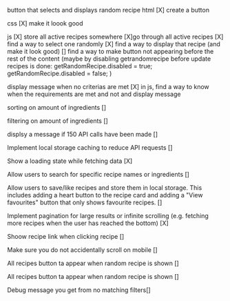 button that selects and displays random recipe
html
[X] create a button

css
[X] make it loook good

js
[X] store all active recipes somewhere
[X]go through all active recipes
[X] find a way to select one randomly
[X] find a way to display that recipe (and make it look good)
[] find a way to make button not appearing before the rest of the content (maybe by disabling getrandomrecipe before update recipes is done: getRandomRecipe.disabled = true;
getRandomRecipe.disabled = false;
)

display message when no criterias are met
[X] in js, find a way to know when the requirements are met and not and display message

sorting on amount of ingredients
[]

filtering on amount of ingredients []

displsy a message if 150 API calls have been made []

Implement local storage caching to reduce API requests []

Show a loading state while fetching data [X]

Allow users to search for specific recipe names or ingredients []

Allow users to save/like recipes and store them in local storage. This includes adding a heart button to the recipe card and adding a "View favourites" button that only shows favourite recipes. []

Implement pagination for large results or infinite scrolling (e.g. fetching more recipes when the user has reached the bottom) [X]

Shoow recipe link when clicking recipe []

Make sure you do not accidentally scroll on mobile []

All recipes button ta appear when random recipe is shown []

All recipes button ta appear when random recipe is shown []

Debug message you get from no matching filters[]
